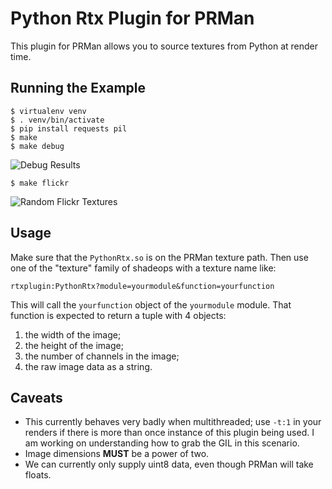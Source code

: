 Python Rtx Plugin for PRMan
===========================

This plugin for PRMan allows you to source textures from Python at render time.


Running the Example
-------------------

~~~
$ virtualenv venv
$ . venv/bin/activate
$ pip install requests pil
$ make
$ make debug
~~~

![Debug Results](http://mikeboers.com/imgsizer/blog/2013-06-08-pyrtx/debug.png?v=UbObSQ&w=400&s=6nd5HqYwsn256ciJ8XDH_CXuvZg)

~~~
$ make flickr
~~~

![Random Flickr Textures](http://mikeboers.com/imgsizer/blog/2013-06-08-pyrtx/flickr.png?v=UbOXYg&w=400&s=XLewULwA2s-1wqY_1Tf2KYJ-YN8)


Usage
-----

Make sure that the ``PythonRtx.so`` is on the PRMan texture path. Then use one of the "texture" family of shadeops with a texture name like:

~~~
rtxplugin:PythonRtx?module=yourmodule&function=yourfunction
~~~

This will call the ``yourfunction`` object of the ``yourmodule`` module. That function is expected to return a tuple with 4 objects:

1. the width of the image;
2. the height of the image;
3. the number of channels in the image;
4. the raw image data as a string.


Caveats
-------

- This currently behaves very badly when multithreaded; use ``-t:1`` in your renders if there is more than once instance of this plugin being used. I am working on understanding how to grab the GIL in this scenario.
- Image dimensions **MUST** be a power of two.
- We can currently only supply uint8 data, even though PRMan will take floats.

